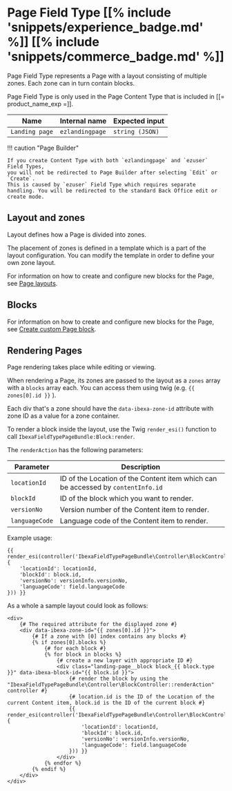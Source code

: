 # Page Field Type [[% include 'snippets/experience_badge.md' %]] [[% include 'snippets/commerce_badge.md' %]]

Page Field Type represents a Page with a layout consisting of multiple zones. Each zone can in turn contain blocks.

Page Field Type is only used in the Page Content Type that is included in [[= product_name_exp =]].

| Name           | Internal name   | Expected input  |
|----------------|-----------------|-----------------|
| `Landing page` | `ezlandingpage` | `string (JSON)` |

!!! caution "Page Builder"

    If you create Content Type with both `ezlandingpage` and `ezuser` Field Types,
    you will not be redirected to Page Builder after selecting `Edit` or `Create`.
    This is caused by `ezuser` Field Type which requires separate handling. You will be redirected to the standard Back Office edit or create mode.

## Layout and zones

Layout defines how a Page is divided into zones.

The placement of zones is defined in a template which is a part of the layout configuration. You can modify the template in order to define your own zone layout.

For information on how to create and configure new blocks for the Page, see [Page layouts](render_page.md#render-a-layout).

## Blocks

For information on how to create and configure new blocks for the Page, see [Create custom Page block](create_custom_page_block.md).

## Rendering Pages

Page rendering takes place while editing or viewing.

When rendering a Page, its zones are passed to the layout as a `zones` array with a `blocks` array each. You can access them using twig (e.g. `{{ zones[0].id }}` ).

Each div that's a zone should have the `data-ibexa-zone-id` attribute with zone ID as a value for a zone container.

To render a block inside the layout, use the Twig `render_esi()` function to call `IbexaFieldTypePageBundle:Block:render`.

The `renderAction` has the following parameters:

|Parameter|Description|
|---------|-----------|
|`locationId`|ID of the Location of the Content item which can be accessed by `contentInfo.id`|
|`blockId`|ID of the block which you want to render.|
|`versionNo`|Version number of the Content item to render.|
|`languageCode`|Language code of the Content item to render.|

Example usage:

``` html+twig
{{ render_esi(controller('IbexaFieldTypePageBundle\Controller\BlockController::renderAction', {
    'locationId': locationId,
    'blockId': block.id,
    'versionNo': versionInfo.versionNo,
    'languageCode': field.languageCode
})) }}
```

As a whole a sample layout could look as follows:

``` html+twig
<div>
    {# The required attribute for the displayed zone #}
    <div data-ibexa-zone-id="{{ zones[0].id }}">
        {# If a zone with [0] index contains any blocks #}
        {% if zones[0].blocks %}
            {# for each block #}
            {% for block in blocks %}
                {# create a new layer with appropriate ID #}
                <div class="landing-page__block block_{{ block.type }}" data-ibexa-block-id="{{ block.id }}">
                    {# render the block by using the "IbexaFieldTypePageBundle\Controller\BlockController::renderAction" controller #}
                    {# location.id is the ID of the Location of the current Content item, block.id is the ID of the current block #}
                    {{ render_esi(controller('IbexaFieldTypePageBundle\Controller\BlockController::renderAction', {
                        'locationId': locationId,
                        'blockId': block.id,
                        'versionNo': versionInfo.versionNo,
                        'languageCode': field.languageCode
                    })) }}
                </div>
            {% endfor %}
        {% endif %}
    </div>
</div>
```
